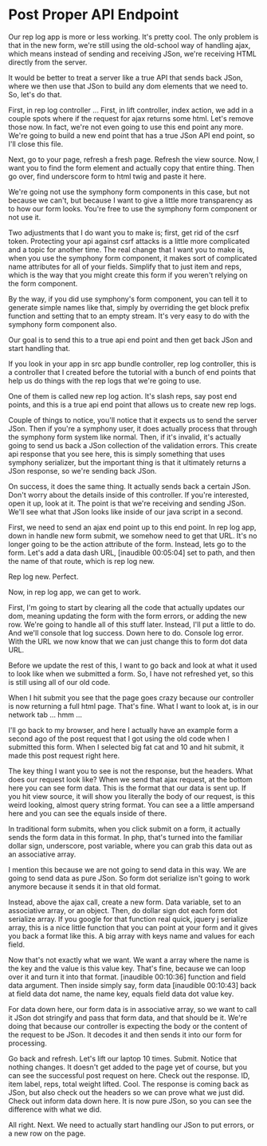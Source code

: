 # Post Proper API Endpoint

Our rep log app is more or less working. It's pretty cool. The only problem is that in the new form, we're still using the old-school way of handling ajax, which means instead of sending and receiving JSon, we're receiving HTML directly from the server.

It would be better to treat a server like a true API that sends back JSon, where we then use that JSon to build any dom elements that we need to. So, let's do that.

First, in rep log controller ... First, in lift controller, index action, we add in a couple spots where if the request for ajax returns some html. Let's remove those now. In fact, we're not even going to use this end point any more. We're going to build a new end point that has a true JSon API end point, so I'll close this file.

Next, go to your page, refresh a fresh page. Refresh the view source. Now, I want you to find the form element and actually copy that entire thing. Then go over, find underscore form to html twig and paste it here.

We're going not use the symphony form components in this case, but not because we can't, but because I want to give a little more transparency as to how our form looks. You're free to use the symphony form component or not use it.

Two adjustments that I do want you to make is; first, get rid of the csrf token. Protecting your api against csrf attacks is a little more complicated and a topic for another time. The real change that I want you to make is, when you use the symphony form component, it makes sort of complicated name attributes for all of your fields. Simplify that to just item and reps, which is the way that you might create this form if you weren't relying on the form component.

By the way, if you did use symphony's form component, you can tell it to generate simple names like that, simply by overriding the get block prefix function and setting that to an empty stream. It's very easy to do with the symphony form component also.

Our goal is to send this to a true api end point and then get back JSon and start handling that.

If you look in your app in src app bundle controller, rep log controller, this is a controller that I created before the tutorial with a bunch of end points that help us do things with the rep logs that we're going to use.

One of them is called new rep log action. It's slash reps, say post end points, and this is a true api end point that allows us to create new rep logs.

Couple of things to notice, you'll notice that it expects us to send the server JSon. Then if you're a symphony user, it does actually process that through the symphony form system like normal. Then, if it's invalid, it's actually going to send us back a JSon collection of the validation errors. This create api response that you see here, this is simply something that uses symphony serializer, but the important thing is that it ultimately returns a JSon response, so we're sending back JSon.

On success, it does the same thing. It actually sends back a certain JSon. Don't worry about the details inside of this controller. If you're interested, open it up, look at it. The point is that we're receiving and sending JSon. We'll see what that JSon looks like inside of our java script in a second.

First, we need to send an ajax end point up to this end point. In rep log app, down in handle new form submit, we somehow need to get that URL. It's no longer going to be the action attribute of the form. Instead, lets go to the form. Let's add a data dash URL, [inaudible 00:05:04] set to path, and then the name of that route, which is rep log new.

Rep log new. Perfect.

Now, in rep log app, we can get to work.

First, I'm going to start by clearing all the code that actually updates our dom, meaning updating the form with the form errors, or adding the new row. We're going to handle all of this stuff later. Instead, I'll put a little to do. And we'll console that log success. Down here to do. Console log error. With the URL we now know that we can just change this to form dot data URL.

Before we update the rest of this, I want to go back and look at what it used to look like when we submitted a form. So, I have not refreshed yet, so this is still using all of our old code.

When I hit submit you see that the page goes crazy because our controller is now returning a full html page. That's fine. What I want to look at, is in our network tab ... hmm ...

I'll go back to my browser, and here I actually have an example form a second ago of the post request that I got using the old code when I submitted this form. When I selected big fat cat and 10 and hit submit, it made this post request right here.

The key thing I want you to see is not the response, but the headers. What does our request look like? When we send that ajax request, at the bottom here you can see form data. This is the format that our data is sent up. If you hit view source, it will show you literally the body of our request, is this weird looking, almost query string format. You can see a a little ampersand here and you can see the equals inside of there.

In traditional form submits, when you click submit on a form, it actually sends the form data in this format. In php, that's turned into the familiar dollar sign, underscore, post variable, where you can grab this data out as an associative array.

I mention this because we are not going to send data in this way. We are going to send data as pure JSon. So form dot serialize isn't going to work anymore because it sends it in that old format.

Instead, above the ajax call, create a new form. Data variable, set to an associative array, or an object. Then, do dollar sign dot each form dot serialize array. If you google for that function real quick, jquery j serialize array, this is a nice little function that you can point at your form and it gives you back a format like this. A big array with keys name and values for each field.

Now that's not exactly what we want. We want a array where the name is the key and the value is this value key. That's fine, because we can loop over it and turn it into that format.  [inaudible 00:10:36] function and field data argument. Then inside simply say, form data [inaudible 00:10:43] back at field data dot name, the name key, equals field data dot value key.

For data down here, our form data is in associative array, so we want to call it JSon dot stringify and pass that form data, and that should be it. We're doing that because our controller is expecting the body or the content of the request to be JSon. It decodes it and then sends it into our form for processing.

Go back and refresh. Let's lift our laptop 10 times. Submit. Notice that nothing changes. It doesn't get added to the page yet of course, but you can see the successful post request on here. Check out the response. ID, item label, reps, total weight lifted. Cool. The response is coming back as JSon, but also check out the headers so we can prove what we just did. Check out inform data down here. It is now pure JSon, so you can see the difference with what we did.

All right. Next. We need to actually start handling our JSon to put errors, or a new row on the page.
